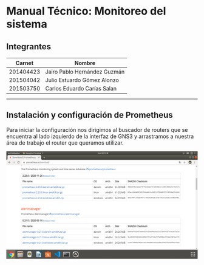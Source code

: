 # Manual Técnico: Monitoreo del sistema

## Integrantes
| Carnet | Nombre |
| ------ | ------ |
| 201404423 | Jairo Pablo Hernández Guzmán |
| 201504042 | Julio Estuardo Gómez Alonzo  |
| 201503750 | Carlos Eduardo Carías Salan |

___


## Instalación y configuración de Prometheus


Para iniciar la configuración nos dirigimos al buscador de routers que se encuentra al lado izquierdo de la interfaz de GNS3 y arrastramos a nuestra área de trabajo el router que queramos utilizar.

![Router](Imagenes/1.png)
